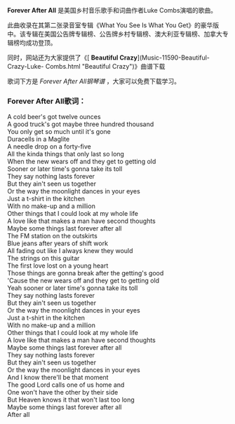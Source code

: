 

**Forever After All** 是美国乡村音乐歌手和词曲作者Luke Combs演唱的歌曲。

此曲收录在其第二张录音室专辑《What You See Is What You
Get》的豪华版中。该专辑在美国公告牌专辑榜、公告牌乡村专辑榜、澳大利亚专辑榜、加拿大专辑榜均成功登顶。

同时，网站还为大家提供了《[ **Beautiful Crazy**](Music-11590-Beautiful-Crazy-Luke-
Combs.html "Beautiful Crazy")》曲谱下载

歌词下方是 _Forever After All钢琴谱_ ，大家可以免费下载学习。

### Forever After All歌词：

A cold beer's got twelve ounces  
A good truck's got maybe three hundred thousand  
You only get so much until it's gone  
Duracells in a Maglite  
A needle drop on a forty-five  
All the kinda things that only last so long  
When the new wears off and they get to getting old  
Sooner or later time's gonna take its toll  
They say nothing lasts forever  
But they ain't seen us together  
Or the way the moonlight dances in your eyes  
Just a t-shirt in the kitchen  
With no make-up and a million  
Other things that I could look at my whole life  
A love like that makes a man have second thoughts  
Maybe some things last forever after all  
The FM station on the outskirts  
Blue jeans after years of shift work  
All fading out like I always knew they would  
The strings on this guitar  
The first love lost on a young heart  
Those things are gonna break after the getting's good  
'Cause the new wears off and they get to getting old  
Yeah sooner or later time's gonna take its toll  
They say nothing lasts forever  
But they ain't seen us together  
Or the way the moonlight dances in your eyes  
Just a t-shirt in the kitchen  
With no make-up and a million  
Other things that I could look at my whole life  
A love like that makes a man have second thoughts  
Maybe some things last forever after all  
They say nothing lasts forever  
But they ain't seen us together  
Or the way the moonlight dances in your eyes  
And I know there'll be that moment  
The good Lord calls one of us home and  
One won't have the other by their side  
But Heaven knows it that won't last too long  
Maybe some things last forever after all  
After all

